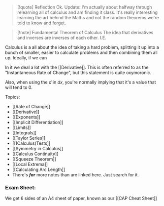 
> [!quote] Reflection
> Ok. Update: I'm actually about halfway through relearning all of calculus and am finding it class. It's really interesting learning the art behind the Maths and not the random theorems we're told to know and forget.


> [!note] Fundamental Theorem of Calculus
> The idea that derivatives and inverses are inverses of each other. I.E. 

Calculus is a all about the idea of taking a hard problem, splitting it up into a bunch of smaller, easier to calculate problems and then combining them all up. Ideally, if we can 

In it we deal a lot with the [[Derivative]]. This is often referred to as the "Instantaneous Rate of Change", but this statement is quite oxymoronic. 

Also, when using the $d$ in $dx$, you're normally implying that it's a value that will tend to 0. 

Topics:
- [[Rate of Change]]
- [[Derivative]]
- [[Exponents]]
- [[Implicit Differentiation]]
- [[Limits]]
- [[Integrals]]
- [[Taylor Series]]
- [[(Calculus)Tests]]
- [[Symmetry in Calculus]]
- [[Calculus Continuity]]
- [[Squeeze Theorem]]
- [[Local Extrema]]
- [[Calculating Arc Length]]
- There's ***far*** more notes than are linked here. Just search for it. 

### Exam Sheet:
We get 6 sides of an A4 sheet of paper, known as our [[CAP Cheat Sheet]]

